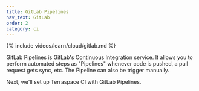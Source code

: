 ```yaml
---
title: GitLab Pipelines
nav_text: GitLab
order: 2
category: ci
---
```


{% include videos/learn/cloud/gitlab.md %}

GitLab Pipelines is GitLab's Continuous Integration service. It allows you to perform automated steps as "Pipelines" whenever code is pushed, a pull request gets sync, etc. The Pipeline can also be trigger manually.

Next, we'll set up Terraspace CI with GitLab Pipelines.
